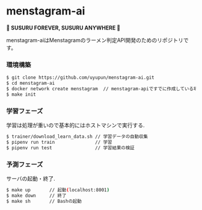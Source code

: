 # menstagram-ai

**🍜 SUSURU FOREVER, SUSURU ANYWHERE 🍜**

menstagram-aiはMenstagramのラーメン判定API開発のためのリポジトリです。

### 環境構築

```bash
$ git clone https://github.com/uyupun/menstagram-ai.git
$ cd menstagram-ai
$ docker network create menstagram  // menstagram-apiですでに作成している場合は実行しなくて良い
$ make init
```

### 学習フェーズ
学習は処理が重いので基本的にはホストマシンで実行する.

```bash
$ trainer/download_learn_data.sh // 学習データの自動収集
$ pipenv run train               // 学習
$ pipenv run test                // 学習結果の検証
```

### 予測フェーズ
サーバの起動・終了.

```bash
$ make up       // 起動(localhost:8001)
$ make down     // 終了
$ make sh       // Bashの起動
```